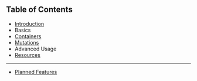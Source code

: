 ## Table of Contents

* [Introduction](Introduction.md)
* Basics
 * [Containers](Containers.md)
 * [Mutations](Mutations.md)
* Advanced Usage
 * [Resources](Resources.md)

---

* [Planned Features](PlannedFeatures.md)
